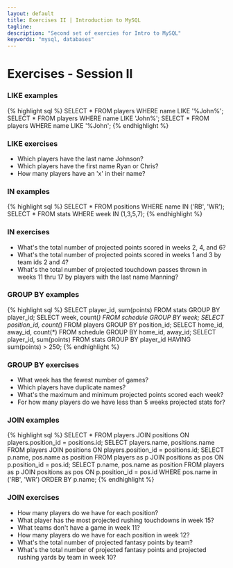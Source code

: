 ```yaml
---
layout: default
title: Exercises II | Introduction to MySQL
tagline:
description: "Second set of exercies for Intro to MySQL"
keywords: "mysql, databases"
---
```


Exercises - Session II
======================

### LIKE examples
{% highlight sql %}
SELECT * FROM players WHERE name LIKE '%John%';
SELECT * FROM players WHERE name LIKE 'John%';
SELECT * FROM players WHERE name LIKE '%John';
{% endhighlight %}

### LIKE exercises

- Which players have the last name Johnson?
- Which players have the first name Ryan or Chris?
- How many players have an 'x' in their name?

### IN examples
{% highlight sql %}
SELECT * FROM positions WHERE name IN ('RB', 'WR');
SELECT * FROM stats WHERE week IN (1,3,5,7);
{% endhighlight %}

### IN exercises

- What's the total number of projected points scored in weeks 2, 4, and 6?
- What's the total number of projected points scored in weeks 1 and 3 by team ids 2 and 4?
- What's the total number of projected touchdown passes thrown in weeks 11 thru 17 by players with the last name Manning?

### GROUP BY examples

{% highlight sql %}
SELECT player_id, sum(points) FROM stats GROUP BY player_id;
SELECT week, count(*) FROM schedule GROUP BY week;
SELECT position_id, count(*) FROM players GROUP BY position_id;
SELECT home_id, away_id, count(*) FROM schedule GROUP BY home_id, away_id;
SELECT player_id, sum(points) FROM stats GROUP BY player_id HAVING sum(points) > 250;
{% endhighlight %}

### GROUP BY exercises

- What week has the fewest number of games?
- Which players have duplicate names?
- What's the maximum and minimum projected points scored each week?
- For how many players do we have less than 5 weeks projected stats for?

### JOIN examples
{% highlight sql %}
SELECT * FROM players JOIN positions ON players.position_id = positions.id;
SELECT players.name, positions.name FROM players JOIN positions ON players.position_id = positions.id;
SELECT p.name, pos.name as position FROM players as p JOIN positions as pos ON p.position_id = pos.id;
SELECT p.name, pos.name as position FROM players as p JOIN positions as pos ON p.position_id = pos.id WHERE pos.name in ('RB', 'WR') ORDER BY p.name;
{% endhighlight %}

### JOIN exercises

- How many players do we have for each position?
- What player has the most projected rushing touchdowns in week 15?
- What teams don't have a game in week 11?
- How many players do we have for each position in week 12?
- What's the total number of projected fantasy points by team?
- What's the total number of projected fantasy points and projected rushing yards by team in week 10?
